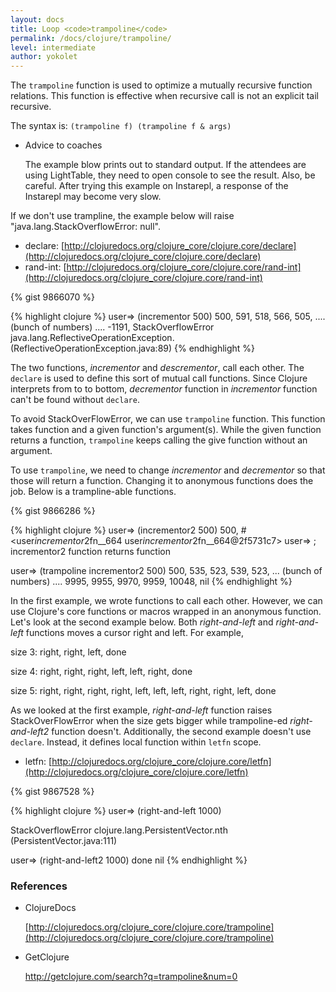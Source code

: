 ```yaml
---
layout: docs
title: Loop <code>trampoline</code>
permalink: /docs/clojure/trampoline/
level: intermediate
author: yokolet
---
```


The `trampoline` function is used to optimize a mutually recursive function relations.
This function is effective when recursive call is not an explicit tail recursive.

The syntax is: `(trampoline f) (trampoline f & args)`

- Advice to coaches

  The example blow prints out to standard output.
  If the attendees are using LightTable, they need to open console to see the result.
  Also, be careful.
  After trying this example on Instarepl, a response of the Instarepl may become very slow.

If we don't use trampline, the example below will raise "java.lang.StackOverflowError: null".

  - declare: [http://clojuredocs.org/clojure_core/clojure.core/declare](http://clojuredocs.org/clojure_core/clojure.core/declare)
  - rand-int: [http://clojuredocs.org/clojure_core/clojure.core/rand-int](http://clojuredocs.org/clojure_core/clojure.core/rand-int)

{% gist 9866070 %}

{% highlight clojure %}
user=> (incrementor 500)
500, 591, 518, 566, 505, .... (bunch of numbers) ....
-1191,
StackOverflowError   java.lang.ReflectiveOperationException.<init> (ReflectiveOperationException.java:89)
{% endhighlight %}

The two functions, *incrementor* and *descrementor*, call each other.
The `declare` is used to define this sort of mutual call functions.
Since Clojure interprets from to to bottom, *decrementor* function in *incrementor* function can't be found without `declare`.
<br/>

To avoid StackOverFlowError, we can use `trampoline` function.
This function takes function and a given function's argument(s).
While the given function returns a function, `trampoline` keeps calling the give function without an argument.

To use `trampoline`, we need to change *incrementor* and *decrementor* so that those will return a function. Changing it to anonymous functions does the job.
Below is a trampline-able functions.

{% gist 9866286  %}

{% highlight clojure %}
user=> (incrementor2 500)
500, #<user$incrementor2$fn__664 user$incrementor2$fn__664@2f5731c7>
user=> ; incrementor2 function returns function

user=> (trampoline incrementor2 500)
500, 535, 523, 539, 523, ... (bunch of numbers) ....
9995, 9955, 9970, 9959, 10048, nil
{% endhighlight %}


In the first example, we wrote functions to call each other.
However, we can use Clojure's core functions or macros wrapped in an anonymous function.
Let's look at the second example below.
Both *right-and-left* and *right-and-left* functions moves a cursor right and left.
For example,

  size 3: right, right, left, done

  size 4: right, right, right, left, left, right, done

  size 5: right, right, right, right, left, left, left, right, right, left, done

As we looked at the first example, *right-and-left* function raises StackOverFlowError when the size gets bigger while trampoline-ed *right-and-left2* function doesn't.
Additionally, the second example doesn't use `declare`.
Instead, it defines local function within `letfn` scope.

  - letfn: [http://clojuredocs.org/clojure_core/clojure.core/letfn](http://clojuredocs.org/clojure_core/clojure.core/letfn)


{% gist 9867528 %}

{% highlight clojure %}
user=> (right-and-left 1000)

StackOverflowError   clojure.lang.PersistentVector.nth (PersistentVector.java:111)

user=> (right-and-left2 1000)
done
nil
{% endhighlight %}

### References

- ClojureDocs

    [http://clojuredocs.org/clojure_core/clojure.core/trampoline](http://clojuredocs.org/clojure_core/clojure.core/trampoline)

- GetClojure

    <a href="http://getclojure.com/search?q=trampoline&num=0" target="_blank">http://getclojure.com/search?q=trampoline&num=0</a>
